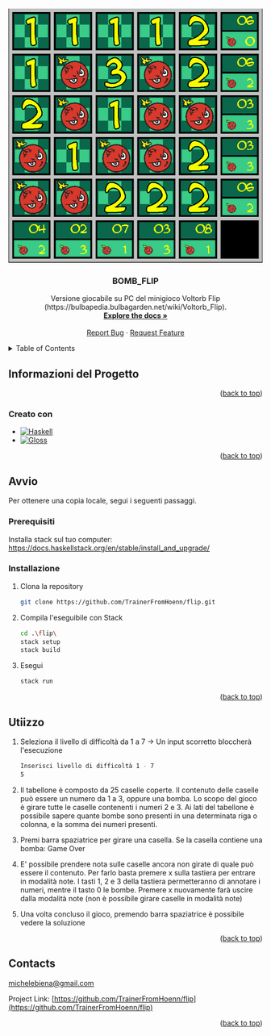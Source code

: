 <!-- Improved compatibility of back to top link: See: https://github.com/othneildrew/Best-README-Template/pull/73 -->
<a name="readme-top"></a>
<!--
*** Thanks for checking out the Best-README-Template. If you have a suggestion
*** that would make this better, please fork the repo and create a pull request
*** or simply open an issue with the tag "enhancement".
*** Don't forget to give the project a star!
*** Thanks again! Now go create something AMAZING! :D
-->



<!-- PROJECT SHIELDS -->
<!--
*** I'm using markdown "reference style" links for readability.
*** Reference links are enclosed in brackets [ ] instead of parentheses ( ).
*** See the bottom of this document for the declaration of the reference variables
*** for contributors-url, forks-url, etc. This is an optional, concise syntax you may use.
*** https://www.markdownguide.org/basic-syntax/#reference-style-links
-->


<!-- PROJECT LOGO -->
<br />
<div align="center">
  <a href="https://github.com/TrainerFromHoenn/flip">
    <img src="img/bomb_flip.PNG" alt="Logo">
  </a>

<h3 align="center">BOMB_FLIP</h3>

  <p align="center">
    Versione giocabile su PC del minigioco Voltorb Flip (https://bulbapedia.bulbagarden.net/wiki/Voltorb_Flip).
    <br />
    <a href="https://github.com/TrainerFromHoenn/flip"><strong>Explore the docs »</strong></a>
    <br />
    <br />
    <a href="https://github.com/TrainerFromHoenn/flip/issues">Report Bug</a>
    ·
    <a href="https://github.com/TrainerFromHoenn/flip/issues">Request Feature</a>
  </p>
</div>



<!-- TABLE OF CONTENTS -->
<details>
  <summary>Table of Contents</summary>
  <ol>
    <li>
      <a href="#about-the-project">Informazioni del Progetto</a>
      <ul>
        <li><a href="#built-with">Creato con</a></li>
      </ul>
    </li>
    <li>
      <a href="#getting-started">Avvio</a>
      <ul>
        <li><a href="#prerequisites">Prerequisiti</a></li>
        <li><a href="#installation">Installazione</a></li>
      </ul>
    </li>
  </ol>
</details>



<!-- ABOUT THE PROJECT -->
## Informazioni del Progetto

<p align="right">(<a href="#readme-top">back to top</a>)</p>



### Creato con

* [![Haskell][Haskell.org]][Haskell-url]
* [![Gloss][haskell-gloss]][gloss-url]

<p align="right">(<a href="#readme-top">back to top</a>)</p>



<!-- GETTING STARTED -->
## Avvio

Per ottenere una copia locale, segui i seguenti passaggi.

### Prerequisiti

Installa stack sul tuo computer:
https://docs.haskellstack.org/en/stable/install_and_upgrade/

### Installazione

1. Clona la repository
   ```sh
   git clone https://github.com/TrainerFromHoenn/flip.git
   ```
3. Compila l'eseguibile con Stack
   ```sh
   cd .\flip\
   stack setup
   stack build
   ```
4. Esegui
   ```sh
   stack run
   ```

<p align="right">(<a href="#readme-top">back to top</a>)</p>



<!-- USAGE EXAMPLES -->
## Utiizzo

1. Seleziona il livello di difficoltà da 1 a 7 -> Un input scorretto bloccherà l'esecuzione
   ```sh
   Inserisci livello di difficoltà 1 - 7
   5
   ```
2. Il tabellone è composto da 25 caselle coperte. Il contenuto delle caselle può essere
   un numero da 1 a 3, oppure una bomba. Lo scopo del gioco è girare tutte le caselle
   contenenti i numeri 2 e 3. Ai lati del tabellone è possibile sapere quante bombe sono 
   presenti in una determinata riga o colonna, e la somma dei numeri presenti. 

3. Premi barra spaziatrice per girare una casella. Se la casella contiene una bomba: Game Over

4. E' possibile prendere nota sulle caselle ancora non girate di quale può essere il contenuto. 
   Per farlo basta premere x sulla tastiera per entrare in modalità note. 
   I tasti 1, 2 e 3 della tastiera permetteranno di annotare i numeri, mentre il tasto 0 le bombe.
   Premere x nuovamente farà uscire dalla modalità note (non è possibile girare caselle in modalità note)

5. Una volta concluso il gioco, premendo barra spaziatrice è possibile vedere la soluzione


<p align="right">(<a href="#readme-top">back to top</a>)</p>



<!-- CONTACT -->
## Contacts

michelebiena@gmail.com

Project Link: [https://github.com/TrainerFromHoenn/flip](https://github.com/TrainerFromHoenn/flip)

<p align="right">(<a href="#readme-top">back to top</a>)</p>



<!-- ACKNOWLEDGMENTS -->


<!-- MARKDOWN LINKS & IMAGES -->
<!-- https://www.markdownguide.org/basic-syntax/#reference-style-links -->
[Haskell.org]: https://img.shields.io/badge/Haskell-Haskell.org-blueviolet
[haskell-gloss]: https://img.shields.io/badge/Haskell--Gloss-Gloss-blue
[Haskell-url]: https://www.haskell.org/
[gloss-url]: https://hackage.haskell.org/package/gloss
[contributors-shield]: https://img.shields.io/github/contributors/TrainerFromHoenn/flip.svg?style=for-the-badge
[contributors-url]: https://github.com/TrainerFromHoenn/flip/graphs/contributors
[forks-shield]: https://img.shields.io/github/forks/TrainerFromHoenn/flip.svg?style=for-the-badge
[forks-url]: https://github.com/TrainerFromHoenn/flip/network/members
[stars-shield]: https://img.shields.io/github/stars/TrainerFromHoenn/flip.svg?style=for-the-badge
[stars-url]: https://github.com/TrainerFromHoenn/flip/stargazers
[issues-shield]: https://img.shields.io/github/issues/TrainerFromHoenn/flip.svg?style=for-the-badge
[issues-url]: https://github.com/TrainerFromHoenn/flip/issues
[license-shield]: https://img.shields.io/github/license/TrainerFromHoenn/flip.svg?style=for-the-badge
[license-url]: https://github.com/TrainerFromHoenn/flip/blob/master/LICENSE.txt
[linkedin-shield]: https://img.shields.io/badge/-LinkedIn-black.svg?style=for-the-badge&logo=linkedin&colorB=555
[linkedin-url]: https://linkedin.com/in/linkedin_username
[product-screenshot]: images/screenshot.png
[Next.js]: https://img.shields.io/badge/next.js-000000?style=for-the-badge&logo=nextdotjs&logoColor=white
[Next-url]: https://nextjs.org/
[React.js]: https://img.shields.io/badge/React-20232A?style=for-the-badge&logo=react&logoColor=61DAFB
[React-url]: https://reactjs.org/
[Vue.js]: https://img.shields.io/badge/Vue.js-35495E?style=for-the-badge&logo=vuedotjs&logoColor=4FC08D
[Vue-url]: https://vuejs.org/
[Angular.io]: https://img.shields.io/badge/Angular-DD0031?style=for-the-badge&logo=angular&logoColor=white
[Angular-url]: https://angular.io/
[Svelte.dev]: https://img.shields.io/badge/Svelte-4A4A55?style=for-the-badge&logo=svelte&logoColor=FF3E00
[Svelte-url]: https://svelte.dev/
[Laravel.com]: https://img.shields.io/badge/Laravel-FF2D20?style=for-the-badge&logo=laravel&logoColor=white
[Laravel-url]: https://laravel.com
[Bootstrap.com]: https://img.shields.io/badge/Bootstrap-563D7C?style=for-the-badge&logo=bootstrap&logoColor=white
[Bootstrap-url]: https://getbootstrap.com
[JQuery.com]: https://img.shields.io/badge/jQuery-0769AD?style=for-the-badge&logo=jquery&logoColor=white
[JQuery-url]: https://jquery.com 
